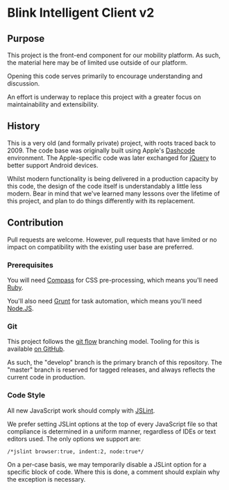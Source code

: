 # Blink Intelligent Client v2

## Purpose

This project is the front-end component for our mobility platform. As such, the material here may be of limited use outside of our platform.

Opening this code serves primarily to encourage understanding and discussion.

An effort is underway to replace this project with a greater focus on maintainability and extensibility.

## History

This is a very old (and formally private) project, with roots traced back to 2009. The code base was originally built using Apple's [Dashcode](http://en.wikipedia.org/wiki/Dashcode) environment. The Apple-specific code was later exchanged for [jQuery](http://jquery.com/) to better support Android devices.

Whilst modern functionality is being delivered in a production capacity by this code, the design of the code itself is understandably a little less modern. Bear in mind that we've learned many lessons over the lifetime of this project, and plan to do things differently with its replacement.

## Contribution

Pull requests are welcome. However, pull requests that have limited or no impact on compatibility with the existing user base are preferred.

### Prerequisites

You will need [Compass](http://compass-style.org/) for CSS pre-processing, which means you'll need [Ruby](http://compass-style.org/).

You'll also need [Grunt](http://gruntjs.com/) for task automation, which means you'll need [Node.JS](http://nodejs.org/).

### Git

This project follows the [git flow](http://nvie.com/posts/a-successful-git-branching-model/) branching model. Tooling for this is available [on GitHub](https://github.com/nvie/gitflow).

As such, the "develop" branch is the primary branch of this repository. The "master" branch is reserved for tagged releases, and always reflects the current code in production.

### Code Style

All new JavaScript work should comply with [JSLint](http://jslint.com/).

We prefer setting JSLint options at the top of every JavaScript file so that compliance is determined in a uniform manner, regardless of IDEs or text editors used. The only options we support are:

```
/*jslint browser:true, indent:2, node:true*/
```

On a per-case basis, we may temporarily disable a JSLint option for a specific block of code. Where this is done, a comment should explain why the exception is necessary.
